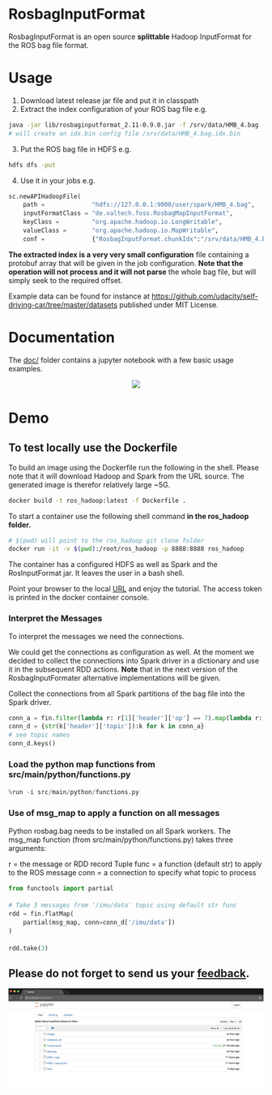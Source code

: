 # **RosbagInputFormat**
RosbagInputFormat is an open source **splittable** Hadoop InputFormat for the ROS bag file format.

# Usage

1. Download latest release jar file and put it in classpath
2. Extract the index configuration of your ROS bag file e.g.
```bash
java -jar lib/rosbaginputformat_2.11-0.9.0.jar -f /srv/data/HMB_4.bag
# will create an idx.bin config file /srv/data/HMB_4.bag.idx.bin
```
3. Put the ROS bag file in HDFS e.g.
```bash
hdfs dfs -put
```
4. Use it in your jobs e.g.
```python
sc.newAPIHadoopFile(
    path =             "hdfs://127.0.0.1:9000/user/spark/HMB_4.bag",
    inputFormatClass = "de.valtech.foss.RosbagMapInputFormat",
    keyClass =         "org.apache.hadoop.io.LongWritable",
    valueClass =       "org.apache.hadoop.io.MapWritable",
    conf =             {"RosbagInputFormat.chunkIdx":"/srv/data/HMB_4.bag.idx.bin"})
```

**The extracted index is a very very small configuration** file containing a protobuf array that will be given in the job configuration. **Note that the operation will not process and it will not parse** the whole bag file, but will simply seek to the required offset.

Example data can be found for instance at https://github.com/udacity/self-driving-car/tree/master/datasets published under MIT License.

# Documentation
The [doc/](doc/) folder contains a jupyter notebook with a few basic usage examples.

<p align="center"><img src="doc/images/concept.png" height="350">
</p>

# Demo

## To test locally use the Dockerfile

To build an image using the Dockerfile run the following in the shell.
Please note that it will download Hadoop and Spark from the URL source. The generated image is therefor relatively large ~5G.
```bash
docker build -t ros_hadoop:latest -f Dockerfile .
```

To start a container use the following shell command **in the ros_hadoop folder.**
```bash
# $(pwd) will point to the ros_hadoop git clone folder
docker run -it -v $(pwd):/root/ros_hadoop -p 8888:8888 ros_hadoop
```
The container has a configured HDFS as well as Spark and the RosInputFormat jar.
It leaves the user in a bash shell.

Point your browser to the local [URL](http://localhost:8888/) and enjoy the tutorial. The access token is printed in the docker container console.

### Interpret the Messages

To interpret the messages we need the connections.

We could get the connections as configuration as well. At the moment we decided to collect the connections into Spark driver in a dictionary and use it in the subsequent RDD actions. **Note** that in the next version of the RosbagInputFormater alternative implementations will be given.

Collect the connections from all Spark partitions of the bag file into the Spark driver.
```python
conn_a = fin.filter(lambda r: r[1]['header']['op'] == 7).map(lambda r: r[1]).collect()
conn_d = {str(k['header']['topic']):k for k in conn_a}
# see topic names
conn_d.keys()
```

### Load the python map functions from src/main/python/functions.py
```python
%run -i src/main/python/functions.py
```

### Use of msg_map to apply a function on all messages

Python rosbag.bag needs to be installed on all Spark workers. The msg_map function (from src/main/python/functions.py) takes three arguments:

r = the message or RDD record Tuple
func = a function (default str) to apply to the ROS message
conn = a connection to specify what topic to process

```python
from functools import partial

# Take 3 messages from '/imu/data' topic using default str func
rdd = fin.flatMap(
    partial(msg_map, conn=conn_d['/imu/data'])
)

rdd.take(3)
```

## Please do not forget to send us your [feedback](AUTHORS).
![doc/images/browse-tutorial.png](doc/images/browse-tutorial.png)
